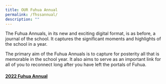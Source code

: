 ```yaml
---
title: OUR Fuhua Annual
permalink: /fhssannual/
description: ""
---
```

The Fuhua Annuals, in its new and exciting digital format, is as before, a journal of the school. It captures the significant moments and highlights of the school in a year.

The primary aim of the Fuhua Annuals is to capture for posterity all that is memorable in the school year. It also aims to serve as an important link for all of you to reconnect long after you have left the portals of Fuhua. 

#### [2022 Fuhua Annual](https://go.gov.sg/2022fuhuaannual)